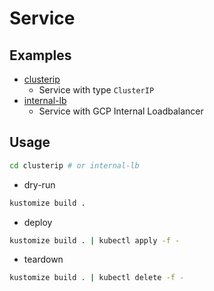 # Service

## Examples

* [clusterip](clusterip)
  * Service with type `ClusterIP`
* [internal-lb](internal-lb)
  * Service with GCP Internal Loadbalancer

## Usage

```sh
cd clusterip # or internal-lb
```

* dry-run

```sh
kustomize build .
```

* deploy

```sh
kustomize build . | kubectl apply -f -
```

* teardown

```sh
kustomize build . | kubectl delete -f -
```